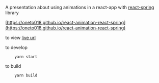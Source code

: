 A presentation about using animations in a react-app with [react-spring](https://github.com/react-spring/react-spring) library

[https://oneto018.github.io/react-animation-react-spring](https://oneto018.github.io/react-animation-react-spring)

to view 
[live url](https://oneto018.github.io/react-animation-react-spring)



to develop
```
    yarn start
```

to build
```
    yarn build
```

